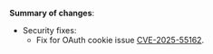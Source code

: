 **Summary of changes**:

* Security fixes:
  - Fix for OAuth cookie issue [CVE-2025-55162](https://github.com/envoyproxy/envoy/security/advisories/GHSA-95j4-hw7f-v2rh).
